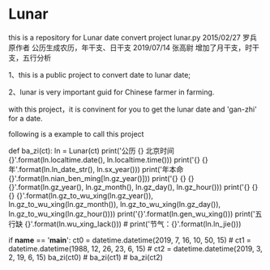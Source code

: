 # Lunar
this is a repository for Lunar date convert project
lunar.py
2015/02/27  罗兵  原作者 公历生成农历，年干支、日干支
2019/07/14  张高尉  增加了月干支，时干支，五行分析

1、this is a public project to convert date to lunar date;

2、lunar is very important guid for Chinese farmer in farming.

with this project，it  is convinent for you to get the lunar date and 'gan-zhi' for a date.


following is a example to call this project 
 
def ba_zi(ct):
    ln = Lunar(ct)
    print('公历 {}  北京时间 {}'.format(ln.localtime.date(), ln.localtime.time()))
    print('{} {}年'.format(ln.ln_date_str(), ln.sx_year()))
    print('年本命 {}'.format(ln.nian_ben_ming[ln.gz_year()]))
    print('{} {} {} {}'.format(ln.gz_year(), ln.gz_month(), ln.gz_day(), ln.gz_hour()))
    print('{} {} {} {}'.format(ln.gz_to_wu_xing(ln.gz_year()), ln.gz_to_wu_xing(ln.gz_month()), ln.gz_to_wu_xing(ln.gz_day()), ln.gz_to_wu_xing(ln.gz_hour())))
    print('{}'.format(ln.gen_wu_xing()))
    print('五行缺 {}'.format(ln.wu_xing_lack()))
    # print('节气：{}'.format(ln.ln_jie()))


if __name__ == '__main__':
    ct0 = datetime.datetime(2019, 7, 16, 10, 50, 15)
    # ct1 = datetime.datetime(1988, 12, 26, 23, 6, 15)
    # ct2 = datetime.datetime(2019, 3, 2, 19, 6, 15)
    ba_zi(ct0)
    # ba_zi(ct1)
    # ba_zi(ct2)
				
